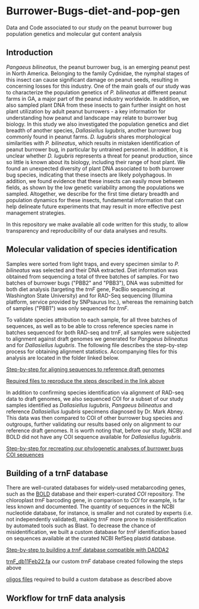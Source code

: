# Burrower-Bugs-diet-and-pop-gen
 Data and Code associated to our study on the peanut burrower bug population genetics and molecular gut content analysis

## Introduction
_Pangaeus_ _bilineatus_, the peanut burrower bug, is an emerging peanut pest in North America. Belonging to the family Cydnidae, the nymphal stages of this insect can cause significant damage on peanut seeds, resulting in concerning losses for this industry. One of the main goals of our study was to characterize the population genetics of _P._ _bilineatus_ at different peanut farms in GA, a major part of the peanut industry worldwide. In addition, we also sampled plant DNA from these insects to gain further insight on host plant utilization by adult peanut burrowers - a key information for understanding how peanut and landscape may relate to burrower bug biology. In this study we also investigated the population genetics and diet breadth of another species, _Dallasiellus_ _lugubris_, another burrower bug commonly found in peanut farms. _D._ _lugubris_ shares morphological similarities with _P._ _bilineatus_, which results in mistaken identification of peanut burrower bug, in particular by untrained personnel. In addition, it is unclear whether _D._ _lugubris_ represents a threat for peanut production, since so little is known about its biology, including their range of host plant. We found an unexpected diversity of plant DNA associated to both burrower bug species, indicating that these insects are likely polyphagous. In addition, we found evidence that these insects can easily move between fields, as shown by the low genetic variability among the populations we sampled. Altogether, we describe for the first time dietary breadth and population dynamics for these insects, fundamental information that can help delineate future experiments that may result in more effective pest management strategies.

In this repository we make available all code written for this study, to allow transparency and reproducibility of our data analyses and results.

## Molecular validation of species identification
Samples were sorted from light traps, and every specimen similar to _P._ _bilineatus_ was selected and their DNA extracted. Diet information was obtained from sequencing a total of  three batches of samples. For two batches of burrower bugs ("PBB2" and "PBB3"), DNA was submitted for both diet analysis (targeting the _trnF_ gene, PacBio sequencing at Washington State University) and for RAD-Seq sequencing (Illumina platform, service provided by SNPsaurus Inc.), whereas the remaining batch of samples ("PBB1") was only sequenced for _trnF_.

To validate species attribution to each sample, for all three batches of sequences, as well as to be able to cross reference species name in batches sequenced for both RAD-seq and trnF, all samples were subjected to alignment against draft genomes we generated for _Pangaeus_ _bilineatus_ and for _Dallasiellus_ _lugubris_. The following file describes the step-by-step process for obtaining alignment statistics. Accompanying files for this analysis are located in the folder linked below.

[Step-by-step for aligning sequences to reference draft genomes](https://github.com/PedroDaPos/Burrower-Bugs-diet-and-pop-gen/blob/main/Species%20ID%20validation/bowtie_alignment_burrowerbugs.txt)

[Required files to reproduce the steps described in the link above](https://github.com/PedroDaPos/Burrower-Bugs-diet-and-pop-gen/tree/main/Species%20ID%20validation)

In addition to confirming species identification via alignment of RAD-seq data to draft genomes, we also sequenced COI for a subset of our study samples identified as _Dallasiellus_ _lugubris_, _Pangaeus_ _bilineatus_ and reference _Dallasiellus_ _lugubris_ specimens diagnosed by Dr. Mark Abney. This data was then compared to COI of other burrower bug species and outgroups, further validating our results based only on alignment to our reference draft genomes. It is worth noting that, before our study, NCBI and BOLD did not have any COI sequence available for _Dallasiellus_ _lugubris_.

[Step-by-step for recreating our phylogenetic analyses of burrower bugs COI sequences](https://github.com/PedroDaPos/Burrower-Bugs-diet-and-pop-gen/blob/main/Species%20ID%20validation/Sanger%20Sequencing%20and%20identification/tree_building_method.txt)

## Building of a trnF database
There are well-curated databases for widely-used metabarcoding genes, such as the [BOLD](https://v3.boldsystems.org) database and their expert-curated _COI_ repository. The chloroplast _trnF_ barcoding gene, in comparison to _COI_ for example, is far less known and documented. The quantity of sequences in the NCBI nucleotide database, for instance, is smaller and not curated by experts (i.e. not independently validated), making _trnF_ more prone to misidentification by automated tools such as Blast. To decrease the chance of misidentification, we built a custom database for _trnF_ identification based on sequences available at the curated NCBI RefSeq plastid database.

[Step-by-step to building a _trnF_ database compatible with DADDA2](https://github.com/PedroDaPos/Burrower-Bugs-diet-and-pop-gen/blob/main/Custom%20trnF%20Database%20Build/custom_generate_database_worflow.txt)

[trnF_db11Feb22.fa](https://github.com/PedroDaPos/Burrower-Bugs-diet-and-pop-gen/blob/main/Custom%20trnF%20Database%20Build/trnF_db11Feb22.fa) our custom _trnF_ database created following the steps above

[oligos files](https://github.com/PedroDaPos/Burrower-Bugs-diet-and-pop-gen/blob/main/Custom%20trnF%20Database%20Build/oligos.file) required to build a custom database as described above

## Workflow for trnF data analysis
